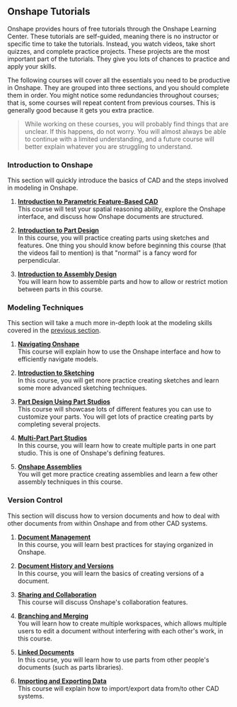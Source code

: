 ## Onshape Tutorials

Onshape provides hours of free tutorials through the Onshape Learning Center. These tutorials are self-guided, meaning there is no instructor or specific time to take the tutorials. Instead, you watch videos, take short quizzes, and complete practice projects. These projects are the most important part of the tutorials. They give you lots of chances to practice and apply your skills.

The following courses will cover all the essentials you need to be productive in Onshape. They are grouped into three sections, and you should complete them in order. You might notice some redundancies throughout courses; that is, some courses will repeat content from previous courses. This is generally good because it gets you extra practice.

> While working on these courses, you will probably find things that are unclear. If this happens, do not worry. You will almost always be able to continue with a limited understanding, and a future course will better explain whatever you are struggling to understand.

### Introduction to Onshape

This section will quickly introduce the basics of CAD and the steps involved in modeling in Onshape.

1. **[Introduction to Parametric Feature-Based CAD](https://learn.onshape.com/learn/course/introduction-to-parametric-feature-based-cad)** <br>
This course will test your spatial reasoning ability, explore the Onshape interface, and discuss how Onshape documents are structured.

2. **[Introduction to Part Design](https://learn.onshape.com/learn/course/introduction-to-part-design)** <br>
In this course, you will practice creating parts using sketches and features. One thing you should know before beginning this course (that the videos fail to mention) is that "normal" is a fancy word for perpendicular.

3. **[Introduction to Assembly Design](https://learn.onshape.com/learn/course/introduction-to-assembly-design)** <br>
You will learn how to assemble parts and how to allow or restrict motion between parts in this course.
    
### Modeling Techniques

This section will take a much more in-depth look at the modeling skills covered in the [previous section](#introduction-to-onshape).

1. **[Navigating Onshape](https://learn.onshape.com/learn/course/fundamentals-navigating-onshape)** <br>
This course will explain how to use the Onshape interface and how to efficiently navigate models.

2. **[Introduction to Sketching](https://learn.onshape.com/learn/course/fundamentals-sketching)** <br>
In this course, you will get more practice creating sketches and learn some more advanced sketching techniques.

3. **[Part Design Using Part Studios](https://learn.onshape.com/learn/course/fundamentals-part-design-using-part-studios)** <br>
This course will showcase lots of different features you can use to customize your parts. You will get lots of practice creating parts by completing several projects.

4. **[Multi-Part Part Studios](https://learn.onshape.com/learn/course/fundamentals-multi-part-part-studios)** <br>
In this course, you will learn how to create multiple parts in one part studio. This is one of Onshape's defining features.

5. **[Onshape Assemblies](https://learn.onshape.com/learn/course/fundamentals-onshape-assemblies)** <br>
You will get more practice creating assemblies and learn a few other assembly techniques in this course.
    
### Version Control

This section will discuss how to version documents and how to deal with other documents from within Onshape and from other CAD systems.

1. **[Document Management](https://learn.onshape.com/learn/course/fundamentals-document-management)** <br>
In this course, you will learn best practices for staying organized in Onshape.

2. **[Document History and Versions](https://learn.onshape.com/learn/course/fundamentals-document-history-and-versions)** <br>
In this course, you will learn the basics of creating versions of a document.

3. **[Sharing and Collaboration](https://learn.onshape.com/learn/course/fundamentals-sharing-and-collaboration)** <br>
This course will discuss Onshape's collaboration features.

4. **[Branching and Merging](https://learn.onshape.com/learn/course/fundamentals-branching-and-merging)** <br>
You will learn how to create multiple workspaces, which allows multiple users to edit a document without interfering with each other's work, in this course.

5. **[Linked Documents](https://learn.onshape.com/learn/course/fundamentals-external-references)** <br>
In this course, you will learn how to use parts from other people's documents (such as parts libraries).

6. **[Importing and Exporting Data](https://learn.onshape.com/learn/course/fundamentals-importing-and-exporting-data)** <br>
This course will explain how to import/export data from/to other CAD systems.
